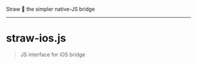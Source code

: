Straw :tropical_drink: the simpler native-JS bridge

----
# straw-ios.js

> JS interface for iOS bridge
